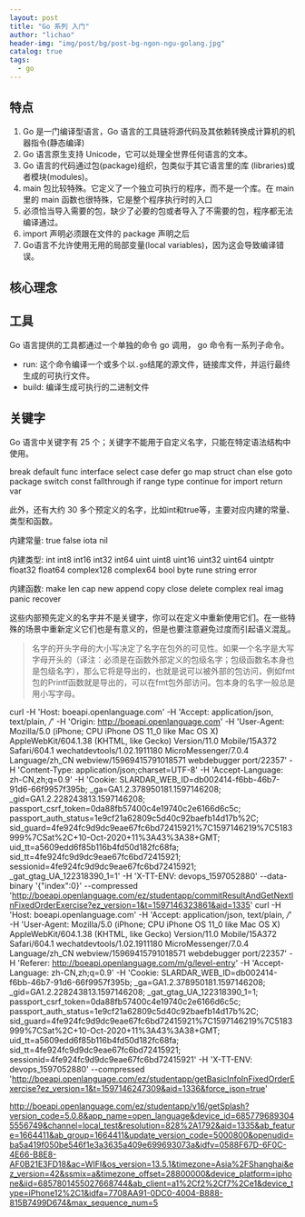 ```yaml
---
layout: post
title: "Go 系列 入门"
author: "lichao"
header-img: "img/post/bg/post-bg-ngon-ngu-golang.jpg"
catalog: true
tags:
  - go
---
```


## 特点
1. Go 是一门编译型语言，Go 语言的工具链将源代码及其依赖转换成计算机的机器指令(静态编译)
2. Go 语言原生支持 Unicode，它可以处理全世界任何语言的文本。
3. Go 语言的代码通过包(package)组织，包类似于其它语言里的库 (libraries)或者模块(modules)。
4. main 包比较特殊。它定义了一个独立可执行的程序，而不是一个库。在 main 里的 main 函数也很特殊，它是整个程序执行时的入口
5. 必须恰当导入需要的包，缺少了必要的包或者导入了不需要的包，程序都无法编译通过。
6. import 声明必须跟在文件的 package 声明之后
7. Go语言不允许使用无用的局部变量(local variables)，因为这会导致编译错误。
## 核心理念

## 工具
Go 语言提供的工具都通过一个单独的命令 go 调用， go 命令有一系列子命令。
* run: 这个命令编译一个或多个以```.go```结尾的源文件，链接库文件，并运行最终生成的可执行文件。
* build: 编译生成可执行的二进制文件


## 关键字
Go 语言中关键字有 25 个；关键字不能用于自定义名字，只能在特定语法结构中使用。


break      default       func     interface   select
case       defer         go       map         struct
chan       else          goto     package     switch
const      fallthrough   if       range       type
continue   for           import   return      var

此外，还有大约 30 多个预定义的名字，比如int和true等，主要对应内建的常量、类型和函数。

内建常量: true false iota nil

内建类型: int int8 int16 int32 int64
          uint uint8 uint16 uint32 uint64 uintptr
          float32 float64 complex128 complex64
          bool byte rune string error

内建函数: make len cap new append copy close delete
          complex real imag
          panic recover

这些内部预先定义的名字并不是关键字，你可以在定义中重新使用它们。在一些特殊的场景中重新定义它们也是有意义的，但是也要注意避免过度而引起语义混乱。

> 名字的开头字母的大小写决定了名字在包外的可见性。如果一个名字是大写字母开头的（译注：必须是在函数外部定义的包级名字；包级函数名本身也是包级名字），那么它将是导出的，也就是说可以被外部的包访问，例如fmt包的Printf函数就是导出的，可以在fmt包外部访问。包本身的名字一般总是用小写字母。


curl -H 'Host: boeapi.openlanguage.com' -H 'Accept: application/json, text/plain, */*' -H 'Origin: http://boeapi.openlanguage.com' -H 'User-Agent: Mozilla/5.0 (iPhone; CPU iPhone OS 11_0 like Mac OS X) AppleWebKit/604.1.38 (KHTML, like Gecko) Version/11.0 Mobile/15A372 Safari/604.1 wechatdevtools/1.02.1911180 MicroMessenger/7.0.4 Language/zh_CN webview/15969415791018571 webdebugger port/22357' -H 'Content-Type: application/json;charset=UTF-8' -H 'Accept-Language: zh-CN,zh;q=0.9' -H 'Cookie: SLARDAR_WEB_ID=db002414-f6bb-46b7-91d6-66f9957f395b; _ga=GA1.2.378950181.1597146208; _gid=GA1.2.228243813.1597146208; passport_csrf_token=0da88fb57400c4e19740c2e6166d6c5c; passport_auth_status=1e9cf21a62809c5d40c92baefb14d17b%2C; sid_guard=4fe924fc9d9dc9eae67fc6bd72415921%7C1597146219%7C5183999%7CSat%2C+10-Oct-2020+11%3A43%3A38+GMT; uid_tt=a5609edd6f85b116b4fd50d182fc68fa; sid_tt=4fe924fc9d9dc9eae67fc6bd72415921; sessionid=4fe924fc9d9dc9eae67fc6bd72415921; _gat_gtag_UA_122318390_1=1' -H 'X-TT-ENV: devops_1597052880' --data-binary '{"index":0}' --compressed 'http://boeapi.openlanguage.com/ez/studentapp/commitResultAndGetNextInFixedOrderExercise?ez_version=1&t=1597146323861&aid=1335'
curl -H 'Host: boeapi.openlanguage.com' -H 'Accept: application/json, text/plain, */*' -H 'User-Agent: Mozilla/5.0 (iPhone; CPU iPhone OS 11_0 like Mac OS X) AppleWebKit/604.1.38 (KHTML, like Gecko) Version/11.0 Mobile/15A372 Safari/604.1 wechatdevtools/1.02.1911180 MicroMessenger/7.0.4 Language/zh_CN webview/15969415791018571 webdebugger port/22357' -H 'Referer: http://boeapi.openlanguage.com/m/g/level-entry' -H 'Accept-Language: zh-CN,zh;q=0.9' -H 'Cookie: SLARDAR_WEB_ID=db002414-f6bb-46b7-91d6-66f9957f395b; _ga=GA1.2.378950181.1597146208; _gid=GA1.2.228243813.1597146208; _gat_gtag_UA_122318390_1=1; passport_csrf_token=0da88fb57400c4e19740c2e6166d6c5c; passport_auth_status=1e9cf21a62809c5d40c92baefb14d17b%2C; sid_guard=4fe924fc9d9dc9eae67fc6bd72415921%7C1597146219%7C5183999%7CSat%2C+10-Oct-2020+11%3A43%3A38+GMT; uid_tt=a5609edd6f85b116b4fd50d182fc68fa; sid_tt=4fe924fc9d9dc9eae67fc6bd72415921; sessionid=4fe924fc9d9dc9eae67fc6bd72415921' -H 'X-TT-ENV: devops_1597052880' --compressed 'http://boeapi.openlanguage.com/ez/studentapp/getBasicInfoInFixedOrderExercise?ez_version=1&t=1597146247309&aid=1336&force_json=true'


http://boeapi.openlanguage.com/ez/studentapp/v16/getSplash?version_code=5.0.8&app_name=open_language&device_id=6857796893045556749&channel=local_test&resolution=828%2A1792&aid=1335&ab_feature=1664411&ab_group=1664411&update_version_code=5000800&openudid=ba5a419f050be546f1e3a3635a409e699693073a&idfv=0588F67D-6F0C-4E66-B8E8-AF0B21E3FD18&ac=WIFI&os_version=13.5.1&timezone=Asia%2FShanghai&ez_version=42&ssmix=a&timezone_offset=28800000&device_platform=iphone&iid=6857801455027668744&ab_client=a1%2Cf2%2Cf7%2Ce1&device_type=iPhone12%2C1&idfa=7708AA91-0DC0-4004-B888-815B7499D674&max_sequence_num=5